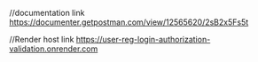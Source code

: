 
//documentation link
https://documenter.getpostman.com/view/12565620/2sB2x5Fs5t 

//Render host link
https://user-reg-login-authorization-validation.onrender.com
